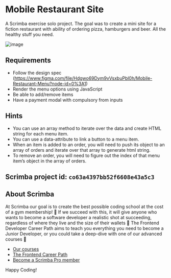 # Mobile Restaurant Site
A Scrimba exercise solo project. The goal was to create a mini site for a fiction restaurant with ability of ordering pizza, hamburgers and beer. All the healthy stuff you need.

![image](https://user-images.githubusercontent.com/57393100/195833240-e3a52557-5a9b-424d-a98a-b5b6d0879dd8.png)

## Requirements
- Follow the design spec (https://www.figma.com/file/Hdgwo69Dym9vVsxbuPbl0h/Mobile-Restaurant-Menu?node-id=0%3A1)
- Render the menu options using JavaScript
- Be able to add/remove items
- Have a payment modal with compulsory from inputs

## Hints
- You can use an array method to iterate over the data and create HTML string for each menu item.
- You can use a data-attribute to link a button to a menu item.
- When an item is added to an order, you will need to push its object to an array of orders and iterate over that array to generate html string.
- To remove an order, you will need to figure out the index of that menu item’s object in the array of orders.

## Scrimba project id: ``co63a4397bb52f6608e43a5c3``  

## About Scrimba

At Scrimba our goal is to create the best possible coding school at the cost of a gym membership! 💜
If we succeed with this, it will give anyone who wants to become a software developer a realistic shot at succeeding, regardless of where they live and the size of their wallets 🎉
The Frontend Developer Career Path aims to teach you everything you need to become a Junior Developer, or you could take a deep-dive with one of our advanced courses 🚀

- [Our courses](https://scrimba.com/allcourses)
- [The Frontend Career Path](https://scrimba.com/learn/frontend)
- [Become a Scrimba Pro member](https://scrimba.com/pricing)

Happy Coding!

